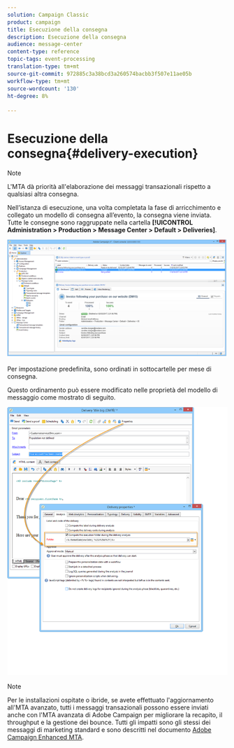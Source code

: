 ```yaml
---
solution: Campaign Classic
product: campaign
title: Esecuzione della consegna
description: Esecuzione della consegna
audience: message-center
content-type: reference
topic-tags: event-processing
translation-type: tm+mt
source-git-commit: 972885c3a38bcd3a260574bacbb3f507e11ae05b
workflow-type: tm+mt
source-wordcount: '130'
ht-degree: 8%

---
```



# Esecuzione della consegna{#delivery-execution}

>[!NOTE]
>
>L&#39;MTA dà priorità all&#39;elaborazione dei messaggi transazionali rispetto a qualsiasi altra consegna.

Nell’istanza di esecuzione, una volta completata la fase di arricchimento e collegato un modello di consegna all’evento, la consegna viene inviata. Tutte le consegne sono raggruppate nella cartella **[!UICONTROL Administration > Production > Message Center > Default > Deliveries]**.

![](assets/messagecenter_deliveries_execinstances_001.png)

Per impostazione predefinita, sono ordinati in sottocartelle per mese di consegna.

Questo ordinamento può essere modificato nelle proprietà del modello di messaggio come mostrato di seguito.

![](assets/messagecenter_deliveries_properties_001.png)

>[!NOTE]
>
>Per le installazioni ospitate o ibride, se avete effettuato l&#39;aggiornamento all&#39;MTA avanzato, tutti i messaggi transazionali possono essere inviati anche con l&#39;MTA avanzata di Adobe Campaign  per migliorare la recapito, il throughput e la gestione dei bounce. Tutti gli impatti sono gli stessi dei messaggi di marketing standard e sono descritti nel documento [ Adobe Campaign Enhanced MTA](https://helpx.adobe.com/it/campaign/kb/acc-campaign-enhanced-mta.html).